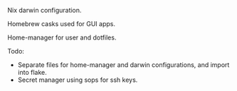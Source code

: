 Nix darwin configuration.

Homebrew casks used for GUI apps.

Home-manager for user and dotfiles.

Todo:
  - Separate files for home-manager and darwin configurations, and import into flake.
  - Secret manager using sops for ssh keys.
